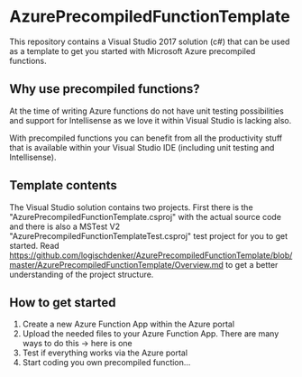 # AzurePrecompiledFunctionTemplate
This repository contains a Visual Studio 2017 solution (c#) that can be used as a template to get you started with Microsoft Azure precompiled functions.

## Why use precompiled functions?
At the time of writing Azure functions do not have unit testing possibilities and support for Intellisense as we love it within Visual Studio is lacking also. 

With precompiled functions you can benefit from all the productivity stuff that is available within your Visual Studio IDE (including unit testing and Intellisense).

## Template contents
The Visual Studio solution contains two projects. First there is the "AzurePrecompiledFunctionTemplate.csproj" with the actual source code and there is also a MSTest V2 "AzurePrecompiledFunctionTemplateTest.csproj" test project for you to get started. Read https://github.com/logischdenker/AzurePrecompiledFunctionTemplate/blob/master/AzurePrecompiledFunctionTemplate/Overview.md to get a better understanding of the project structure.

## How to get started
1. Create a new Azure Function App within the Azure portal
2. Upload the needed files to your Azure Function App. There are many ways to do this -> here is one
3. Test if everything works via the Azure portal
4. Start coding you own precompiled function...
